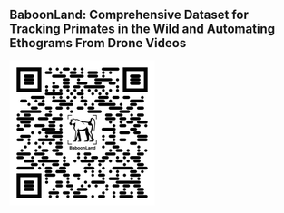 ## BaboonLand: Comprehensive Dataset for Tracking Primates in the Wild and Automating Ethograms From Drone Videos

<img src="/assets/images/qr-code.jpg"  width="256">
